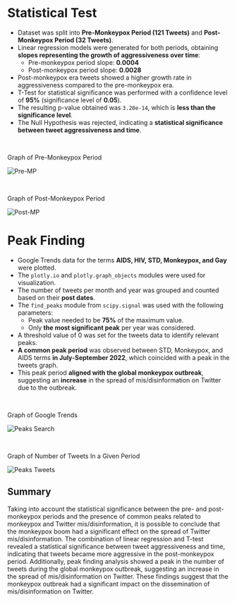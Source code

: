 # Statistical Test

- Dataset was split into **Pre-Monkeypox Period (121 Tweets)** and **Post-Monkeypox Period (32 Tweets)**.
- Linear regression models were generated for both periods, obtaining **slopes representing the growth of aggressiveness over time**: 
  - Pre-monkeypox period slope: **0.0004**
  - Post-monkeypox period slope: **0.0028**
- Post-monkeypox era tweets showed a higher growth rate in aggressiveness compared to the pre-monkeypox era.
- T-Test for statistical significance was performed with a confidence level of **95%** (significance level of **0.05**).
- The resulting p-value obtained was `3.20e-14`, which is **less than the significance level**.
- The Null Hypothesis was rejected, indicating a **statistical significance between tweet aggressiveness and time**.

<br/>

Graph of Pre-Monkeypox Period

![Pre-MP](https://media.discordapp.net/attachments/871627250204831804/1122865899704176640/Pz4uPBtkEjOFIJTZhIREZFM8U8RIiIiki0WMkRERCRbLGSIiIhItljIEBERkWyxkCEiIiLZYiFDREREssVChoiIiGSLhQwRERHJFgsZIiIiki0WMkRERCRbLGSIiIhItljIEBERkWz9P40kwntoWgiAAAAAElFTkSuQmCC.png)


<br/>

Graph of Post-Monkeypox Period

![Post-MP](https://media.discordapp.net/attachments/871627250204831804/1122865900014542908/369cOCBQuKPFetWrUqsFIiqgoYpohI9Vq1aoWNGzeiQYMGcHDg2x4RmRfPmSIi1ZswYQKSk5MxfPhwHDlyBBcvXsTu3bsxevRoaLVaS5dHRDaOYYqIVK927do4ePAgtFotevTogdDQUEyePBnVq1eHnR3fBolIGY1waGEiIiKicuOfZEREREQKMEwRERERKcAwRURERKQAwxQRERGRAgxTRERERAowTBEREREpwDBFREREpADDFBEREZECDFNERERECjBMERERESnAMEVERESkwP8BHCgV1gKcb9UAAAAASUVORK5CYII.png)

# Peak Finding

- Google Trends data for the terms **AIDS, HIV, STD, Monkeypox, and Gay** were plotted.
- The `plotly.io` and `plotly.graph_objects` modules were used for visualization.
- The number of tweets per month and year was grouped and counted based on their **post dates**.
- The `find_peaks` module from `scipy.signal` was used with the following parameters:
  - Peak value needed to be **75%** of the maximum value.
  - Only **the most significant peak** per year was considered.
- A threshold value of 0 was set for the tweets data to identify relevant peaks.
- **A common peak period** was observed between STD, Monkeypox, and AIDS terms **in July-September 2022**, which coincided with a peak in the tweets graph.
- This peak period **aligned with the global monkeypox outbreak**, suggesting an **increase** in the spread of mis/disinformation on Twitter due to the outbreak.

<br/>

Graph of Google Trends

![Peaks Search](https://media.discordapp.net/attachments/871627250204831804/1123188307992530984/newplot_1.png)


<br/>

Graph of Number of Tweets In a Given Period

![Peaks Tweets](https://media.discordapp.net/attachments/871627250204831804/1123118599259816007/newplot.png)

## Summary

Taking into account the statistical significance between the pre- and post-monkeypox periods and the presence of common peaks related to monkeypox and Twitter mis/disinformation, it is possible to conclude that the monkeypox boom had a significant effect on the spread of Twitter mis/disinformation. The combination of linear regression and T-test revealed a statistical significance between tweet aggressiveness and time, indicating that tweets became more aggressive in the post-monkeypox period. Additionally, peak finding analysis showed a peak in the number of tweets during the global monkeypox outbreak, suggesting an increase in the spread of mis/disinformation on Twitter. These findings suggest that the monkeypox outbreak had a significant impact on the dissemination of mis/disinformation on Twitter.

<br/>
